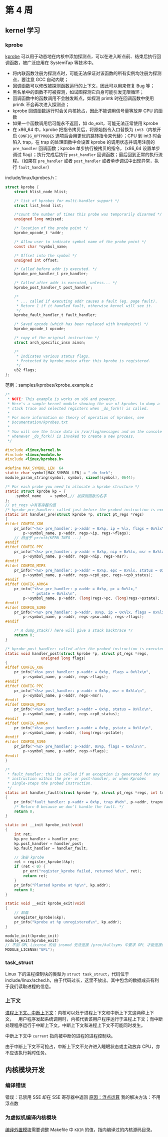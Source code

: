 # 第 4 周

## kernel 学习

### kprobe

[kprobe](https://zhuanlan.zhihu.com/p/455693301) 可以用于动态地在内核中添加探测点，可以在进入断点前、结束后执行回调函数，被广泛应用在 SystemTap 等技术中。
- 将内联函数注册为探测点时，可能无法保证对该函数的所有实例均注册为探测点，要注意 GCC 自动内联；
- 回调函数可以修改被探测函数运行的上下文，因此可以用来修复 Bug 等；
- 黑名单中的函数不可被探测，如试图探测它自身可能引发无限循环；
- 回调函数中的函数调用不会触发断点，如探测 printk 时在回调函数中使用 printk 不会再次进入探测点；
- kprobe 回调函数运行时会关内核抢占，因此不能调用信号量等放弃 CPU 的函数
- 如果一个函数调用后可能永不返回，如 do_exit，可能无法正常使用 kprobe
- 在 x86_64 中，kprobe 把指令拷贝后，将原始指令入口替换为 `int3`（内核开启 `CONFIG_OPTPROBES` 选项后会用更优的跳转指令来代替）；CPU 到 int3 时会陷入 trap，在 trap 的处理函数中会设置 kprobe 的调用状态并调用注册的 `pre_handler` 回调函数；kprobe 单步执行被拷贝的指令，（x86_64 设置单步调试 flag）；执行完成后执行 `post_handler` 回调函数；最后回到正常的执行流程。（如果在 `pre_handler` 或者 `post_handler` 或者单步调试中出现异常，执行 `fault_handler`）

include/linux/kprobes.h：
```c
struct kprobe {
	struct hlist_node hlist;

	/* list of kprobes for multi-handler support */
	struct list_head list;

	/*count the number of times this probe was temporarily disarmed */
	unsigned long nmissed;

	/* location of the probe point */
	kprobe_opcode_t *addr;

	/* Allow user to indicate symbol name of the probe point */
	const char *symbol_name;

	/* Offset into the symbol */
	unsigned int offset;

	/* Called before addr is executed. */
	kprobe_pre_handler_t pre_handler;

	/* Called after addr is executed, unless... */
	kprobe_post_handler_t post_handler;

	/*
	 * ... called if executing addr causes a fault (eg. page fault).
	 * Return 1 if it handled fault, otherwise kernel will see it.
	 */
	kprobe_fault_handler_t fault_handler;

	/* Saved opcode (which has been replaced with breakpoint) */
	kprobe_opcode_t opcode;

	/* copy of the original instruction */
	struct arch_specific_insn ainsn;

	/*
	 * Indicates various status flags.
	 * Protected by kprobe_mutex after this kprobe is registered.
	 */
	u32 flags;
};
```

范例：samples/kprobes/kprobe_example.c
```c
/*
 * NOTE: This example is works on x86 and powerpc.
 * Here's a sample kernel module showing the use of kprobes to dump a
 * stack trace and selected registers when _do_fork() is called.
 *
 * For more information on theory of operation of kprobes, see
 * Documentation/kprobes.txt
 *
 * You will see the trace data in /var/log/messages and on the console
 * whenever _do_fork() is invoked to create a new process.
 */

#include <linux/kernel.h>
#include <linux/module.h>
#include <linux/kprobes.h>

#define MAX_SYMBOL_LEN	64
static char symbol[MAX_SYMBOL_LEN] = "_do_fork";
module_param_string(symbol, symbol, sizeof(symbol), 0644);

/* For each probe you need to allocate a kprobe structure */
static struct kprobe kp = {
	.symbol_name	= symbol,// 被探测函数的名字
};
// pt_regs 中有寄存器的值
/* kprobe pre_handler: called just before the probed instruction is executed */
static int handler_pre(struct kprobe *p, struct pt_regs *regs)
{
#ifdef CONFIG_X86
	pr_info("<%s> pre_handler: p->addr = 0x%p, ip = %lx, flags = 0x%lx\n",
		p->symbol_name, p->addr, regs->ip, regs->flags);
	// 相当于 printk(KERN_INFO ...)
#endif
#ifdef CONFIG_PPC
	pr_info("<%s> pre_handler: p->addr = 0x%p, nip = 0x%lx, msr = 0x%lx\n",
		p->symbol_name, p->addr, regs->nip, regs->msr);
#endif
#ifdef CONFIG_MIPS
	pr_info("<%s> pre_handler: p->addr = 0x%p, epc = 0x%lx, status = 0x%lx\n",
		p->symbol_name, p->addr, regs->cp0_epc, regs->cp0_status);
#endif
#ifdef CONFIG_ARM64
	pr_info("<%s> pre_handler: p->addr = 0x%p, pc = 0x%lx,"
			" pstate = 0x%lx\n",
		p->symbol_name, p->addr, (long)regs->pc, (long)regs->pstate);
#endif
#ifdef CONFIG_S390
	pr_info("<%s> pre_handler: p->addr, 0x%p, ip = 0x%lx, flags = 0x%lx\n",
		p->symbol_name, p->addr, regs->psw.addr, regs->flags);
#endif

	/* A dump_stack() here will give a stack backtrace */
	return 0;
}

/* kprobe post_handler: called after the probed instruction is executed */
static void handler_post(struct kprobe *p, struct pt_regs *regs,
				unsigned long flags)
{
#ifdef CONFIG_X86
	pr_info("<%s> post_handler: p->addr = 0x%p, flags = 0x%lx\n",
		p->symbol_name, p->addr, regs->flags);
#endif
#ifdef CONFIG_PPC
	pr_info("<%s> post_handler: p->addr = 0x%p, msr = 0x%lx\n",
		p->symbol_name, p->addr, regs->msr);
#endif
#ifdef CONFIG_MIPS
	pr_info("<%s> post_handler: p->addr = 0x%p, status = 0x%lx\n",
		p->symbol_name, p->addr, regs->cp0_status);
#endif
#ifdef CONFIG_ARM64
	pr_info("<%s> post_handler: p->addr = 0x%p, pstate = 0x%lx\n",
		p->symbol_name, p->addr, (long)regs->pstate);
#endif
#ifdef CONFIG_S390
	pr_info("<%s> pre_handler: p->addr, 0x%p, flags = 0x%lx\n",
		p->symbol_name, p->addr, regs->flags);
#endif
}

/*
 * fault_handler: this is called if an exception is generated for any
 * instruction within the pre- or post-handler, or when Kprobes
 * single-steps the probed instruction.
 */
static int handler_fault(struct kprobe *p, struct pt_regs *regs, int trapnr)
{
	pr_info("fault_handler: p->addr = 0x%p, trap #%dn", p->addr, trapnr);
	/* Return 0 because we don't handle the fault. */
	return 0;
}

static int __init kprobe_init(void)
{
	int ret;
	kp.pre_handler = handler_pre;
	kp.post_handler = handler_post;
	kp.fault_handler = handler_fault;

	// 注册 kprobe
	ret = register_kprobe(&kp);
	if (ret < 0) {
		pr_err("register_kprobe failed, returned %d\n", ret);
		return ret;
	}
	pr_info("Planted kprobe at %p\n", kp.addr);
	return 0;
}

static void __exit kprobe_exit(void)
{
	// 卸载
	unregister_kprobe(&kp);
	pr_info("kprobe at %p unregistered\n", kp.addr);
}

module_init(kprobe_init)
module_exit(kprobe_exit)
// 不加 GPL License 的话 insmod 无法连接 /proc/kallsyms 中要求 GPL 才能连接的符号
MODULE_LICENSE("GPL");
```
### task_struct

Linux 下的进程控制块的类型为 `struct task_struct`，代码位于 include/linux/sched.h，由于代码过长，这里不放出。其中包含的数据成员有利于我们读取进程的信息。

### 上下文

[进程上下文、中断上下文](https://blog.51cto.com/u_11934066/2714736)：内核可以处于进程上下文和中断上下文这两种上下文， 用户程序发起系统调用时，内核代表该用户程序运行于进程上下文；而中断处理程序运行于中断上下文。中断上下文和进程上下文不可能同时发生。

中断上下文中 `current` 指向被中断的进程的进程控制块。

由于中断上下文不可抢占，中断上下文不允许进入睡眠状态或主动放弃 CPU，亦不应该执行耗时任务。

## 内核模块开发

### 编译错误

错误：已禁用 SSE 却在 SSE 寄存器中返回
[原因：浮点运算](https://linux.cn/article-13474-1.html)
我的解决方法：不用浮点数

### 为虚拟机编译内核模块

[编译外置模块](https://www.kernel.org/doc/html/v5.4/kbuild/modules.html)需要调整 Makefile 中 `KDIR` 的值，指向编译过的内核源码目录。